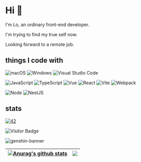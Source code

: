 # Hi 👋

I'm Lo, an ordinary front-end developer.

I'm trying to find my true self now.

Looking forward to a remote job.

## things I code with

<p>
  <img alt="macOS" src="https://img.shields.io/badge/-macOS-333?style=flat-square&logo=apple&logoColor=white" />
  <img alt="Windows" src="https://img.shields.io/badge/-Windows-0078D6?style=flat-square&logo=windows&logoColor=white" />
  <img alt="Visual Studio Code" src="https://img.shields.io/badge/-Visual_Studio_Code-007ACC?style=flat-square&logo=visual-studio-code&logoColor=white" />
</p>

<p>
  <img alt="JavaScript" src="https://img.shields.io/badge/-JavaScript-f7e018?style=flat-square&logo=javascript&logoColor=white" />
  <img alt="TypeScript" src="https://img.shields.io/badge/-TypeScript-007acc?style=flat-square&logo=typescript&logoColor=white" />
  <img alt="Vue" src="https://img.shields.io/badge/-Vue.js-4fc08d?style=flat-square&logo=vue.js&logoColor=ffffff" />
  <img alt="React" src="https://img.shields.io/badge/-React-61dafb?style=flat-square&logo=react&logoColor=ffffff" />
  <img alt="Vite" src="https://img.shields.io/badge/-Vite-%23646CFF?style=flat-square&logo=vite&logoColor=ffffff" />
  <img alt="Webpack" src="https://img.shields.io/badge/-Webpack-8DD6F9?style=flat-square&logo=webpack&logoColor=white" /> 
</p>

<p>
  <img alt="Node" src="https://img.shields.io/badge/-Node.js-43853d?style=flat-square&logo=node.js&logoColor=ffffff" />
  <img alt="NestJS" src="https://img.shields.io/badge/-NestJS-ea2845?style=flat-square&logo=nestjs&logoColor=white" />
</p>

## stats

[![42](https://count.getloli.com/get/@LoTwT?theme=gelbooru)](#)

![Visitor Badge](https://visitor-badge.laobi.icu/badge?page_id=LoTwT.LoTwT)

<p>
  <img src="https://genshin-card.getloli.com/10/180759973.png" alt="genshin-banner">
</p>

| <a href="https://github.com/LoTwT/github-readme-stats"><img align="center" src="https://github-readme-stats.vercel.app/api?username=LoTwT&show_icons=true&include_all_commits=true&hide_border=true" alt="Anurag's github stats" /></a> | <a href="https://github.com/LoTwT/github-readme-stats"><img align="center" src="https://github-readme-stats.vercel.app/api/top-langs/?username=LoTwT&layout=compact&hide_border=true" /></a> |
| --------------------------------------------------------------------------------------------------------------------------------------------------------------------------------------------------------------------------------------- | -------------------------------------------------------------------------------------------------------------------------------------------------------------------------------------------- |
